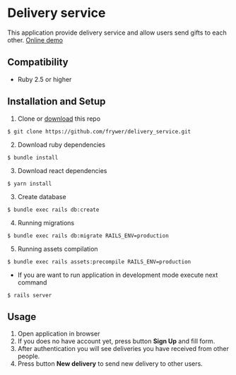 Delivery service
==================

This application provide delivery service and allow users send gifts to each other.
[Online demo](https://lit-retreat-17021.herokuapp.com)

Compatibility
-------------
* Ruby 2.5 or higher

Installation and Setup
----------------------

1) Clone or [download](https://github.com/frywer/delivery_service/archive/master.zip) this repo

```
$ git clone https://github.com/frywer/delivery_service.git
```
2) Download ruby dependencies
```
$ bundle install
```
3) Download react dependencies
```
$ yarn install
```
3) Create database
```
$ bundle exec rails db:create
```

4) Running migrations
```
$ bundle exec rails db:migrate RAILS_ENV=production
```
5) Running assets compilation
```
$ bundle exec rails assets:precompile RAILS_ENV=production
```
* If you are want to run application in development mode execute next command

```
$ rails server
```
Usage
----------------------
1) Open application in browser
2) If you does no have account yet, press button **Sign Up** and fill form.
3) After authentication you will see deliveries you have received from other people.
4) Press button **New delivery** to send new delivery to other users.